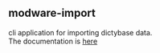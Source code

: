 ## modware-import
cli application for importing dictybase data.   
The documentation is [here](docs/import.md)

